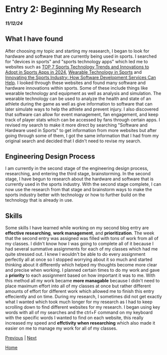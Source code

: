 # Entry 2: Beginning My Research
##### 11/12/24

## What I have found
After choosing my topic and starting my reasearch, I began to look for hardware and software that are currently being used in sports. I searched for "devices in sports" and "sports technology apps" which led me to websites such as [TOP 7 Sports Technology Trends and Innovations to Adopt in Sports Apps in 2024](https://mobidev.biz/blog/sports-technology-trends-innovations-to-adopt-in-sports-apps), [Wearable Technology in Sports](https://www.catapult.com/blog/wearable-technology-in-sports) and [Innovating the Sports Industry: How Software Development Services Can Help](https://container-news.com/innovating-the-sports-industry-how-software-development-services-can-help/). I looked through these websites and found many software and hardware innovations within sports. Some of these include things like wearable technology and equipment as well as analysis and simulation. The wearable technology can be used to analyze the health and state of an athlete during the game as well as give information to software that can later simulate ways to help the athlete and prevent injury. I also discovered that software can allow for event management, fan engagement, and keep track of player stats which can be accessed by fans through certain apps. I revised my search to make it more direct by searching "Software and Hardware used in Sports" to get information from more websites but after going through some of them, I got the same information that I had from my original search and decided that I didn't need to revise my search.

## Engineering Design Process
I am currently in the second stage of the engineering design process, researching, and entering the third stage, brainstorming. In the second stage, I have begun to research about the hardware and software that is currently used in the sports industry. With the second stage complete, I can now use the research from that stage and brainstorm ways to make the sports industry better with technology or how to further build on the technology that is already in use. 

## Skills
Some skills I have learned while working on my second blog entry are **effective researching**, **work management**, and **prioritization**. The week that the second entry was assigned was filled with tons of work from all of my classes. I didn't know how I was going to complete all of it because I had several summative assignments for each of my classes which had me quite stressed out. I knew I wouldn't be able to do every assignment perfectly all at once so I stopped worrying about it so much and started thinking about it differently which helped my thoughts become more clear and precise when working. I planned certain times to do my work and gave a **priority** to each assignment based on how important it was to me. With this method all my work became **more managable** because I didn't need to place maximum effort into all of my classes at once but rather different amounts of effort for different work which allowed me to finish this entry effeciently and on time. During my research, I sometimes did not get exactly what I wanted which took much longer for my research as I had to keep scrolling down to find different websites for my research. I began using key words with all of my searches and the ctrl+F command on my keyboard with the specific words I wanted to find on each website, this really increased my speed and **effctivity when researching** which also made it easier on me to manage my work for all of my classes.

[Previous](entry01.md) | [Next](entry03.md)

[Home](../README.md)
